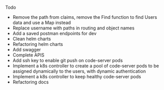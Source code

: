 Todo

- Remove the path from claims, remove the Find function to find Users data and use a Map instead 
- Replace username with paths in routing and object names
- Add a saved postman endpoints for dev
- Clean helm charts
- Refactoring helm charts
- Add swagger
- Complete APIS
- Add ssh key to enable git push on code-server pods
- Implement a k8s controller to create a pool of code-server pods to be assigned dynamically to the users, with dynamic authentication 
- Implement a k8s controller to keep healthy code-server pods
- Refactoring docs
